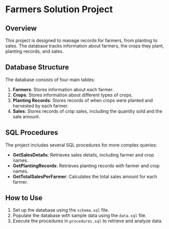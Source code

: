 # Farmers Solution Project

## Overview
This project is designed to manage records for farmers, from planting to sales. The database tracks information about farmers, the crops they plant, planting records, and sales.

## Database Structure
The database consists of four main tables:
1. **Farmers**: Stores information about each farmer.
2. **Crops**: Stores information about different types of crops.
3. **Planting Records**: Stores records of when crops were planted and harvested by each farmer.
4. **Sales**: Stores records of crop sales, including the quantity sold and the sale amount.

## SQL Procedures
The project includes several SQL procedures for more complex queries:
- **GetSalesDetails**: Retrieves sales details, including farmer and crop names.
- **GetPlantingRecords**: Retrieves planting records with farmer and crop names.
- **GetTotalSalesPerFarmer**: Calculates the total sales amount for each farmer.

## How to Use
1. Set up the database using the `schema.sql` file.
2. Populate the database with sample data using the `data.sql` file.
3. Execute the procedures in `procedures.sql` to retrieve and analyze data.
